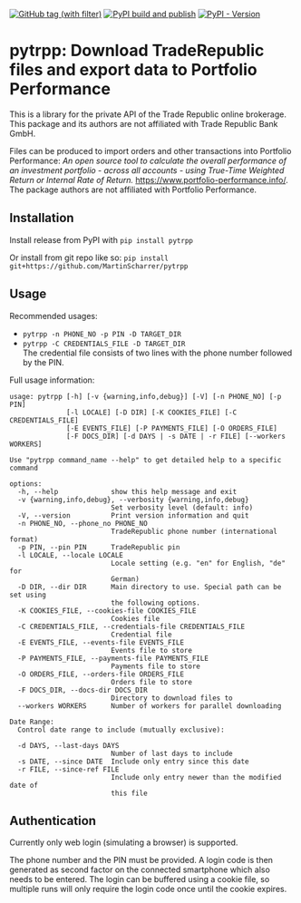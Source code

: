 [![GitHub tag (with filter)](https://img.shields.io/github/v/tag/MartinScharrer/pytrpp?style=for-the-badge&link=https%3A%2F%2Fgithub.com%2FMartinScharrer%2Fpytrpp%2Ftags)](https://github.com/MartinScharrer/pytrpp/tags)
[![PyPI build and publish](https://img.shields.io/github/actions/workflow/status/MartinScharrer/pytrpp/publish-pypi.yml?link=https%3A%2F%2Fgithub.com%2FMartinScharrer%2Fpytrpp%2Factions%2Fworkflows%2Fpublish-pypi.yml&style=for-the-badge)](https://github.com/MartinScharrer/pytrpp/actions/workflows/publish-pypi.yml)
[![PyPI - Version](https://img.shields.io/pypi/v/pytrpp?link=https%3A%2F%2Fpypi.org%2Fproject%2Fpytrpp%2F&style=for-the-badge)](https://pypi.org/project/pytrpp/)

# pytrpp: Download TradeRepublic files and export data to Portfolio Performance

This is a library for the private API of the Trade Republic online brokerage.
This package and its authors are not affiliated with Trade Republic Bank GmbH.

Files can be produced to import orders and other transactions into Portfolio Performance: 
*An open source tool to calculate the overall performance of an investment portfolio - across all accounts - using True-Time Weighted Return or Internal Rate of Return.*
https://www.portfolio-performance.info/.
The package authors are not affiliated with Portfolio Performance.


## Installation

Install release from PyPI with `pip install pytrpp`

Or install from git repo like so: `pip install git+https://github.com/MartinScharrer/pytrpp`


## Usage
Recommended usages:
 * ``pytrpp -n PHONE_NO -p PIN -D TARGET_DIR``
 * ``pytrpp -C CREDENTIALS_FILE -D TARGET_DIR`` \
   The credential file consists of two lines with the phone number followed by the PIN.


Full usage information:
````
usage: pytrpp [-h] [-v {warning,info,debug}] [-V] [-n PHONE_NO] [-p PIN]
              [-l LOCALE] [-D DIR] [-K COOKIES_FILE] [-C CREDENTIALS_FILE]
              [-E EVENTS_FILE] [-P PAYMENTS_FILE] [-O ORDERS_FILE]
              [-F DOCS_DIR] [-d DAYS | -s DATE | -r FILE] [--workers WORKERS]

Use "pytrpp command_name --help" to get detailed help to a specific command

options:
  -h, --help             show this help message and exit
  -v {warning,info,debug}, --verbosity {warning,info,debug}
                         Set verbosity level (default: info)
  -V, --version          Print version information and quit
  -n PHONE_NO, --phone_no PHONE_NO
                         TradeRepublic phone number (international format)
  -p PIN, --pin PIN      TradeRepublic pin
  -l LOCALE, --locale LOCALE
                         Locale setting (e.g. "en" for English, "de" for
                         German)
  -D DIR, --dir DIR      Main directory to use. Special path can be set using
                         the following options.
  -K COOKIES_FILE, --cookies-file COOKIES_FILE
                         Cookies file
  -C CREDENTIALS_FILE, --credentials-file CREDENTIALS_FILE
                         Credential file
  -E EVENTS_FILE, --events-file EVENTS_FILE
                         Events file to store
  -P PAYMENTS_FILE, --payments-file PAYMENTS_FILE
                         Payments file to store
  -O ORDERS_FILE, --orders-file ORDERS_FILE
                         Orders file to store
  -F DOCS_DIR, --docs-dir DOCS_DIR
                         Directory to download files to
  --workers WORKERS      Number of workers for parallel downloading

Date Range:
  Control date range to include (mutually exclusive):

  -d DAYS, --last-days DAYS
                         Number of last days to include
  -s DATE, --since DATE  Include only entry since this date
  -r FILE, --since-ref FILE
                         Include only entry newer than the modified date of
                         this file
````

## Authentication

Currently only web login (simulating a browser) is supported.

The phone number and the PIN must be provided. A login code is then generated as second factor on the connected
smartphone which also needs to be entered. The login can be buffered using a cookie file, so multiple runs will
only require the login code once until the cookie expires.

